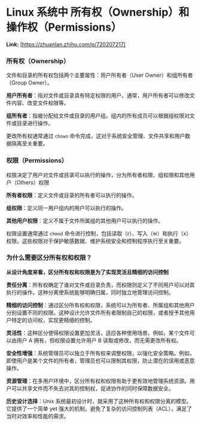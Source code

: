 # Linux 系统中 所有权（Ownership）和操作权（Permissions）



 **Link:** [https://zhuanlan.zhihu.com/p/720207217]

### 所有权（Ownership）  

文件和目录的所有权包括两个主要属性：用户所有者（User Owner）和组所有者（Group Owner）。

**用户所有者**：指对文件或目录具有特定权限的用户。通常，用户所有者可以修改文件内容、改变文件权限等。

**组所有者**：指被分配给文件或目录的用户组。组内的所有成员可以根据组权限对文件或目录进行操作。

更改所有权通常通过 `chown` 命令完成，这对于系统安全管理、文件共享和用户数据隔离至关重要。

### 权限（Permissions）  

权限决定了用户对文件或目录可以执行的操作，分为所有者权限、组权限和其他用户（Others）权限

**所有者权限**：定义文件或目录的所有者可以执行的操作。

**组权限**：定义同一用户组内的用户可以执行的操作。

**其他用户权限**：定义不属于文件所属组的其他用户可以执行的操作。

权限设置通常通过 `chmod` 命令进行控制，包括读取（r）、写入（w）和执行（x）权限。这些权限对于保护敏感数据、维护系统安全和控制程序执行至关重要。

### 为什么需要区分所有权和权限？  

**从设计角度来看，区分所有权和权限是为了实现灵活且精细的访问控制**

**责任分离**：所有权确定了谁对文件或目录负责，而权限则定义了不同用户可以对其执行的操作。这种分离使系统能够明确归属，同时独立地管理访问控制。

**精细的访问控制**：通过区分所有权和权限，系统可以为所有者、所属组和其他用户分别设置不同的权限。这种设计允许文件所有者限制自己的权限，或者授予其他用户特定的访问权，实现更精细的控制。

**灵活性**：这种区分使得权限设置更加灵活，适应各种使用场景。例如，某个文件可以由用户 A 拥有，但权限设置允许用户 B 读取或修改，而无需更改所有权。

**安全性增强**：系统管理员可以独立于所有权来调整权限，以强化安全策略。例如，即使用户是某个文件的所有者，管理员也可以限制其权限，防止潜在的误用或恶意操作。

**资源管理**：在多用户环境中，区分所有权和权限有助于更有效地管理系统资源。用户可以共享文件而不失去对其的控制权，促进协作的同时保障数据安全。

**历史设计选择**：Unix 系统最初设计时，就采用了这种所有权和权限分离的模型。它提供了一个简单 yet 强大的机制，避免了复杂的访问控制列表（ACL），满足了当时对效率和性能的需求。

